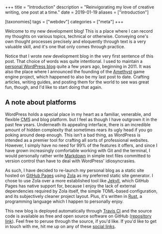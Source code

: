 +++
title = "Introduction"
description = "Reinvigorating my love of creative writing, one post at a time."
date = 2019-01-19
aliases = ["introduction"]

[taxonomies]
tags = ["webdev"]
categories = ["meta"]
+++

Welcome to my new development blog! This is a place where I can record my
thoughts on various topics, technical or otherwise. Conveying one's own thought
processes precisely and eloquently through text is a very valuable skill, and
it's one that only comes through practice.

Notice that I wrote _new_ development blog in the very first sentence of this
post. That choice of words was quite intentional. I used to maintain a
[personal WordPress blog] quite a few years ago, beginning in 2011. It was also
the place where I announced the founding of the [Amethyst] game engine project,
which happened to also be my last post to date. Crafting articles, writing
guides, and posting them for the world to see was great fun, though, and I'd
like to start doing that again.

[personal WordPress blog]: https://nullpwd.wordpress.com/
[Amethyst]: https://nullpwd.wordpress.com/2016/01/13/starting-an-open-source-project/

## A note about platforms

WordPress holds a special place in my heart as a familiar, venerable, and
flexible <abbr title="content management system">CMS</abbr> and blog platform.
but I feel as though I have outgrown it in the past few years. Underneath its
appealing interface, there is an incredible amount of hidden complexity that
sometimes rears its ugly head if you go poking around deep enough. This isn't a
bad thing, as WordPress is intended as a premier tool for crafting all sorts of
professional websites. However, I simply have no need for 99% of the features it
offers, and since I have grown increasingly comfortable working with Git and the
terminal, I would personally rather write [Markdown] in simple text files
committed to version control than have to deal with WordPress' idiosyncrasies.

[Markdown]: https://daringfireball.net/projects/markdown/syntax

As such, I have decided to re-launch my personal blog as a static site hosted on
[GitHub Pages] using [Zola] as my preferred static site generator. I chose to
use Zola over a more established tool like [Jekyll], which GitHub Pages has
native support for, because I enjoy the lack of external dependencies required
by Zola itself, the simple TOML-based configuration, and its subjectively
cleaner project layout. Plus, it's written in [Rust], a programming language
which I happen to personally enjoy.

[GitHub Pages]: https://pages.github.com/
[Zola]: https://www.getzola.org/
[Jekyll]: https://jekyllrb.com/
[Rust]: https://www.rust-lang.org/

This new blog is deployed automatically through [Travis CI] and the source code
is available as free and open source software on GitHub ([repository link]).
Feel free to peruse through the source, if you'd like. If you'd like to get in
touch with me, hit me up on any of these [social links](/about).

[Travis CI]: https://travis-ci.org/
[repository link]: https://github.com/ebkalderon/ebkalderon.github.io/
